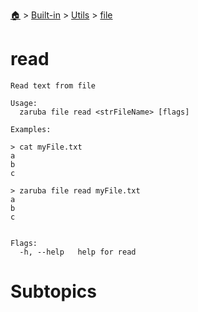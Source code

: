 <!--startTocHeader-->
[🏠](../../../README.md) > [Built-in](../../README.md) > [Utils](../README.md) > [file](README.md)
# read
<!--endTocHeader-->

```
Read text from file

Usage:
  zaruba file read <strFileName> [flags]

Examples:

> cat myFile.txt
a
b
c

> zaruba file read myFile.txt
a
b
c


Flags:
  -h, --help   help for read

```

# Subtopics
<!--startTocSubtopic-->
<!--endTocSubtopic-->